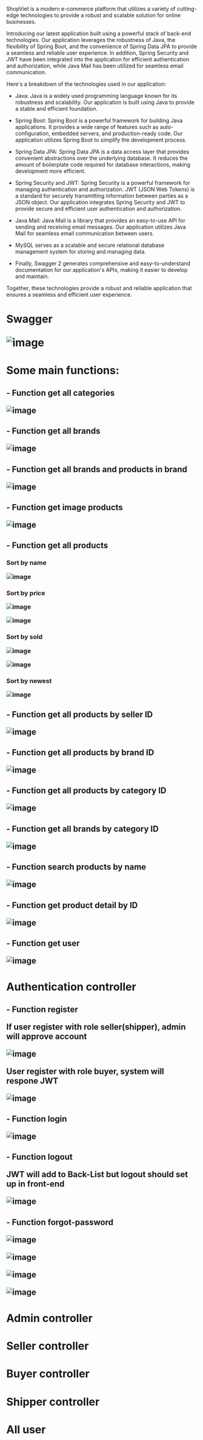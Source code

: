 ShopViet is a modern e-commerce platform that utilizes a variety of cutting-edge technologies to provide a robust and scalable solution for online businesses. 

Introducing our latest application built using a powerful stack of back-end technologies. Our application leverages the robustness of Java, the flexibility of Spring Boot, and the convenience of Spring Data JPA to provide a seamless and reliable user experience. In addition, Spring Security and JWT have been integrated into the application for efficient authentication and authorization, while Java Mail has been utilized for seamless email communication.

Here's a breakdown of the technologies used in our application:

 - Java: Java is a widely used programming language known for its robustness and scalability. Our application is built using Java to provide a stable and efficient foundation.
 
 - Spring Boot: Spring Boot is a powerful framework for building Java applications. It provides a wide range of features such as auto-configuration, embedded servers, and production-ready code. Our application utilizes Spring Boot to simplify the development process.
 
 - Spring Data JPA: Spring Data JPA is a data access layer that provides convenient abstractions over the underlying database. It reduces the amount of boilerplate code required for database interactions, making development more efficient.
 
 - Spring Security and JWT: Spring Security is a powerful framework for managing authentication and authorization. JWT (JSON Web Tokens) is a standard for securely transmitting information between parties as a JSON object. Our application integrates Spring Security and JWT to provide secure and efficient user authentication and authorization.
 
 - Java Mail: Java Mail is a library that provides an easy-to-use API for sending and receiving email messages. Our application utilizes Java Mail for seamless email communication between users.
  
  - MySQL serves as a scalable and secure relational database management system for storing and managing data. 
  
  - Finally, Swagger 2 generates comprehensive and easy-to-understand documentation for our application's APIs, making it easier to develop and maintain.
 
Together, these technologies provide a robust and reliable application that ensures a seamless and efficient user experience.

<H1> Swagger

![image](https://user-images.githubusercontent.com/85630559/233825348-dbbe9ab9-f87b-4603-92d6-ea37346d3233.png)

<H1> Some main functions: 

<H2> - Function get all categories

![image](https://user-images.githubusercontent.com/85630559/233825502-833513a0-6f76-4136-bccb-f7617dc9653e.png)
<H2> - Function get all brands

![image](https://user-images.githubusercontent.com/85630559/233825556-526099f7-38db-4c32-844a-ce3db36fff80.png)
<H2> - Function get all brands and products in brand

![image](https://user-images.githubusercontent.com/85630559/233825605-4bd6aec7-e0be-44b3-b867-2d75c133d99b.png)
<H2> - Function get image products

![image](https://user-images.githubusercontent.com/85630559/233825841-bd1acd01-578b-4a09-b5f3-a41635ae4286.png)
<H2> - Function get all products

<H3> Sort by name

![image](https://user-images.githubusercontent.com/85630559/233826010-950002ff-9984-4cb3-adc1-153bdccc78a3.png)

<H3> Sort by price

![image](https://user-images.githubusercontent.com/85630559/233826448-471b9805-be72-49d8-a50d-5a4a5a2dd3d0.png)

![image](https://user-images.githubusercontent.com/85630559/233826491-d4e6f82f-fcb2-4991-bef7-a3a034a07fad.png)

<H3> Sort by sold

![image](https://user-images.githubusercontent.com/85630559/233826651-8d2c1262-8fb7-4bdc-ab6c-eec67402fe39.png)

![image](https://user-images.githubusercontent.com/85630559/233826678-4bb2d742-6219-4f00-95e7-b0ab1427f151.png)

<H3> Sort by newest

![image](https://user-images.githubusercontent.com/85630559/233826710-ff23056c-bb58-4820-a0e2-7754038a5d01.png)

<H2> - Function get all products by seller ID

![image](https://user-images.githubusercontent.com/85630559/233826776-60b9f4c4-9d81-4cb7-a940-b4dbb98057c1.png)

<H2> - Function get all products by brand ID

![image](https://user-images.githubusercontent.com/85630559/233826847-586eeca8-d356-40b0-b1a9-8834e0e1fb11.png)

<H2> - Function get all products by category ID

![image](https://user-images.githubusercontent.com/85630559/233826874-b97381fc-9e83-41a8-a279-74ccbaeee97c.png)

<H2> - Function get all brands by category ID

![image](https://user-images.githubusercontent.com/85630559/233827207-3f823134-680d-4787-abcc-aa54263abd06.png)

<H2> - Function search products by name

![image](https://user-images.githubusercontent.com/85630559/233827295-633a3a92-e8d8-4af1-be8f-6efdcfa434bf.png)

<H2> - Function get product detail by ID

![image](https://user-images.githubusercontent.com/85630559/233827729-d1587cec-eef9-4359-b7db-0cc54b16c4d5.png)

<H2> - Function get user 

![image](https://user-images.githubusercontent.com/85630559/233827836-eed516e3-4e8e-42ef-ba78-6f823d8e269d.png)


<H1> Authentication controller

<H2> - Function register

If user register with role seller(shipper), admin will approve account

![image](https://user-images.githubusercontent.com/85630559/233828321-f3e30125-9dea-4647-ade9-11125ddf8303.png)

User register with role buyer, system will respone JWT

![image](https://user-images.githubusercontent.com/85630559/233828503-5ee33546-0c09-40a9-965f-66cdc88b2ecb.png)

<H2> - Function login

![image](https://user-images.githubusercontent.com/85630559/233828687-c6efd6fc-3633-4a39-b83e-2158888534b7.png)

<H2> - Function logout

JWT will add to Back-List but logout should set up in front-end

![image](https://user-images.githubusercontent.com/85630559/233828769-ee54fa50-dbfd-4e61-9815-1c9278dd1886.png)

<H2> - Function forgot-password

![image](https://user-images.githubusercontent.com/85630559/233845945-7dc2c4a4-5488-4012-8bfc-87dc76aae452.png)

![image](https://user-images.githubusercontent.com/85630559/233845988-b88e285e-fa32-450c-bce3-ea71dcd42d0c.png)

![image](https://user-images.githubusercontent.com/85630559/233846084-a44599cc-942c-47b1-92c3-aab518efc8ae.png)

![image](https://user-images.githubusercontent.com/85630559/233846124-c4c7058a-76ea-4b57-84e2-8ef220328ffb.png)

<H1> Admin controller

<H1> Seller controller

<H1> Buyer controller

<H1> Shipper controller

<H1> All user 







